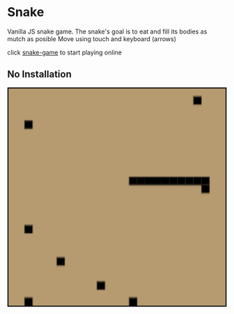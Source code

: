 # Snake

Vanilla JS snake game. The snake's goal is to eat and fill its bodies as mutch as posible
Move using touch and keyboard (arrows)

click [snake-game](https://eli78435.github.io/snake-game/) to start playing online

## No Installation

<p align="center">
  <img src="snake_board_screenshot.jpg" alt="drawing" width="600"/>
</p>
